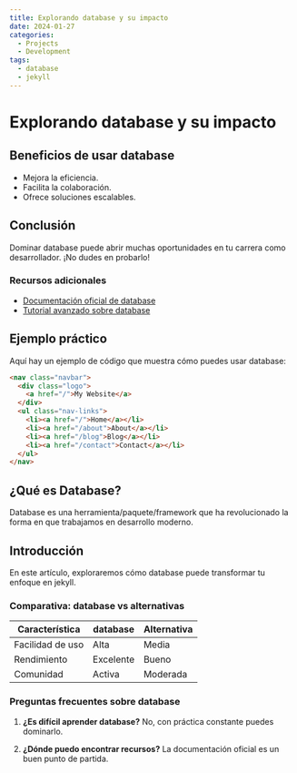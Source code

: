 ```yaml
---
title: Explorando database y su impacto
date: 2024-01-27
categories: 
  - Projects
  - Development
tags:
  - database
  - jekyll
---
```


# Explorando database y su impacto

## Beneficios de usar database

- Mejora la eficiencia.
- Facilita la colaboración.
- Ofrece soluciones escalables.

## Conclusión

Dominar database puede abrir muchas oportunidades en tu carrera como desarrollador. ¡No dudes en probarlo!

### Recursos adicionales

- [Documentación oficial de database](https://example.com)
- [Tutorial avanzado sobre database](https://example.com/tutorial)

## Ejemplo práctico

Aquí hay un ejemplo de código que muestra cómo puedes usar database:

```html
<nav class="navbar">
  <div class="logo">
    <a href="/">My Website</a>
  </div>
  <ul class="nav-links">
    <li><a href="/">Home</a></li>
    <li><a href="/about">About</a></li>
    <li><a href="/blog">Blog</a></li>
    <li><a href="/contact">Contact</a></li>
  </ul>
</nav>
```

## ¿Qué es Database?

Database es una herramienta/paquete/framework que ha revolucionado la forma en que trabajamos en desarrollo moderno.

## Introducción

En este artículo, exploraremos cómo database puede transformar tu enfoque en jekyll.

### Comparativa: database vs alternativas

| Característica | database | Alternativa |
|---------------|-------------|------------|
| Facilidad de uso | Alta | Media |
| Rendimiento | Excelente | Bueno |
| Comunidad | Activa | Moderada |

### Preguntas frecuentes sobre database

1. **¿Es difícil aprender database?**
   No, con práctica constante puedes dominarlo.

2. **¿Dónde puedo encontrar recursos?**
   La documentación oficial es un buen punto de partida.